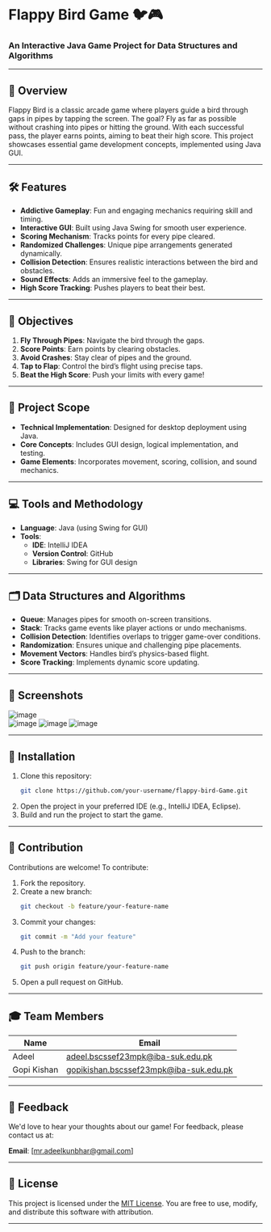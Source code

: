 
# Flappy Bird Game 🐦🎮

### An Interactive Java Game Project for Data Structures and Algorithms

---

## 📖 Overview
Flappy Bird is a classic arcade game where players guide a bird through gaps in pipes by tapping the screen. The goal? Fly as far as possible without crashing into pipes or hitting the ground. With each successful pass, the player earns points, aiming to beat their high score. This project showcases essential game development concepts, implemented using Java GUI.

---

## 🛠 Features
- **Addictive Gameplay**: Fun and engaging mechanics requiring skill and timing.
- **Interactive GUI**: Built using Java Swing for smooth user experience.
- **Scoring Mechanism**: Tracks points for every pipe cleared.
- **Randomized Challenges**: Unique pipe arrangements generated dynamically.
- **Collision Detection**: Ensures realistic interactions between the bird and obstacles.
- **Sound Effects**: Adds an immersive feel to the gameplay.
- **High Score Tracking**: Pushes players to beat their best.

---

## 🎯 Objectives
1. **Fly Through Pipes**: Navigate the bird through the gaps.
2. **Score Points**: Earn points by clearing obstacles.
3. **Avoid Crashes**: Stay clear of pipes and the ground.
4. **Tap to Flap**: Control the bird’s flight using precise taps.
5. **Beat the High Score**: Push your limits with every game!

---

## 📐 Project Scope
- **Technical Implementation**: Designed for desktop deployment using Java.
- **Core Concepts**: Includes GUI design, logical implementation, and testing.
- **Game Elements**: Incorporates movement, scoring, collision, and sound mechanics.

---

## 💻 Tools and Methodology
- **Language**: Java (using Swing for GUI)
- **Tools**: 
  - **IDE**: IntelliJ IDEA 
  - **Version Control**: GitHub
  - **Libraries**: Swing for GUI design

---

## 🗂 Data Structures and Algorithms
- **Queue**: Manages pipes for smooth on-screen transitions.
- **Stack**: Tracks game events like player actions or undo mechanisms.
- **Collision Detection**: Identifies overlaps to trigger game-over conditions.
- **Randomization**: Ensures unique and challenging pipe placements.
- **Movement Vectors**: Handles bird’s physics-based flight.
- **Score Tracking**: Implements dynamic score updating.

---

## 📸 Screenshots
![image](https://github.com/user-attachments/assets/d8169193-ba15-4be3-ad6c-e2abdcf47bcc)                         
![image](https://github.com/user-attachments/assets/9001b5d0-0bb6-43c7-80d7-394b5027f98f)
![image](https://github.com/user-attachments/assets/c4d68ae2-65e8-488a-9cfd-1113892d0010)
![image](https://github.com/user-attachments/assets/178bdf75-2a6d-4f92-9106-2c185974fbe6)




---

## 📂 Installation
1. Clone this repository:
   ```bash
   git clone https://github.com/your-username/flappy-bird-Game.git
   ```
2. Open the project in your preferred IDE (e.g., IntelliJ IDEA, Eclipse).
3. Build and run the project to start the game.

---

## 🤝 Contribution
Contributions are welcome! To contribute:
1. Fork the repository.
2. Create a new branch:
   ```bash
   git checkout -b feature/your-feature-name
   ```
3. Commit your changes:
   ```bash
   git commit -m "Add your feature"
   ```
4. Push to the branch:
   ```bash
   git push origin feature/your-feature-name
   ```
5. Open a pull request on GitHub.

---

## 🎓 Team Members
| **Name**         | **Email**                                   |
|------------------|---------------------------------------------|
| Adeel           | adeel.bscssef23mpk@iba-suk.edu.pk          |
| Gopi Kishan     | gopikishan.bscssef23mpk@iba-suk.edu.pk     |

---

## 💬 Feedback
We'd love to hear your thoughts about our game! For feedback, please contact us at:

**Email**: [mr.adeelkunbhar@gmail.com]  

---

## 📜 License
This project is licensed under the [MIT License](LICENSE). You are free to use, modify, and distribute this software with attribution.

---
